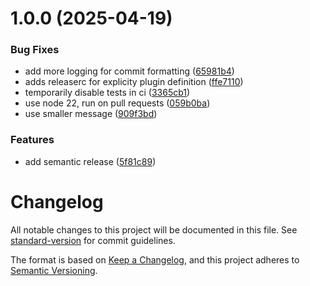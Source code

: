 # 1.0.0 (2025-04-19)


### Bug Fixes

* add more logging for commit formatting ([65981b4](https://github.com/smar-imran-khawaja/smar-mcp/commit/65981b4522f331554adda03c38bcd13b75f9e621))
* adds releaserc for explicity plugin definition ([ffe7110](https://github.com/smar-imran-khawaja/smar-mcp/commit/ffe7110d45913cab965f3b066425aa0b71356217))
* temporarily disable tests in ci ([3365cb1](https://github.com/smar-imran-khawaja/smar-mcp/commit/3365cb12f7ba9df95417cbbe8c70c627cabb0c82))
* use node 22, run on pull requests ([059b0ba](https://github.com/smar-imran-khawaja/smar-mcp/commit/059b0bae9edd87198024b89ae90f3639096b5463))
* use smaller message ([909f3bd](https://github.com/smar-imran-khawaja/smar-mcp/commit/909f3bd97803911a8b31ab0716f8512b9f569586))


### Features

*  add semantic release ([5f81c89](https://github.com/smar-imran-khawaja/smar-mcp/commit/5f81c89472d6ca09f48e6aa187b95e295cbc3887))

# Changelog

All notable changes to this project will be documented in this file. See [standard-version](https://github.com/conventional-changelog/standard-version) for commit guidelines.

The format is based on [Keep a Changelog](https://keepachangelog.com/en/1.0.0/),
and this project adheres to [Semantic Versioning](https://semver.org/spec/v2.0.0.html).
